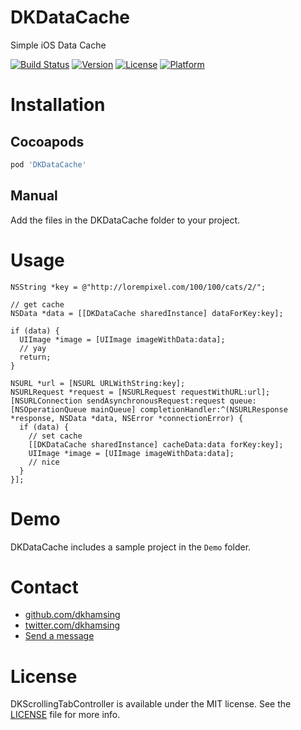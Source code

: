# DKDataCache

Simple iOS Data Cache

[![Build Status](https://travis-ci.org/dkhamsing/DKDataCache.svg?branch=master)](https://travis-ci.org/dkhamsing/DKDataCache)
[![Version](https://img.shields.io/cocoapods/v/DKDataCache.svg?style=flat)](http://cocoadocs.org/docsets/DKDataCache)
[![License](https://img.shields.io/cocoapods/l/DKDataCache.svg?style=flat)](http://cocoadocs.org/docsets/DKDataCache)
[![Platform](https://img.shields.io/cocoapods/p/DKDataCache.svg?style=flat)](http://cocoadocs.org/docsets/DKDataCache)

# Installation

## Cocoapods
``` ruby
pod 'DKDataCache'
```

## Manual
Add the files in the DKDataCache folder to your project.

# Usage
``` objc
NSString *key = @"http://lorempixel.com/100/100/cats/2/";

// get cache
NSData *data = [[DKDataCache sharedInstance] dataForKey:key];

if (data) {
  UIImage *image = [UIImage imageWithData:data];
  // yay
  return;
}

NSURL *url = [NSURL URLWithString:key];
NSURLRequest *request = [NSURLRequest requestWithURL:url];
[NSURLConnection sendAsynchronousRequest:request queue:[NSOperationQueue mainQueue] completionHandler:^(NSURLResponse *response, NSData *data, NSError *connectionError) {
  if (data) {
    // set cache
    [[DKDataCache sharedInstance] cacheData:data forKey:key];
    UIImage *image = [UIImage imageWithData:data];
    // nice
  }
}];
```

# Demo
DKDataCache includes a sample project in the `Demo` folder.

# Contact
- [github.com/dkhamsing](https://github.com/dkhamsing)
- [twitter.com/dkhamsing](https://twitter.com/dkhamsing)
- [Send a message](http://dkhamsing.tumblr.com/ask)

# License
DKScrollingTabController is available under the MIT license. See the [LICENSE](LICENSE) file for more info.
